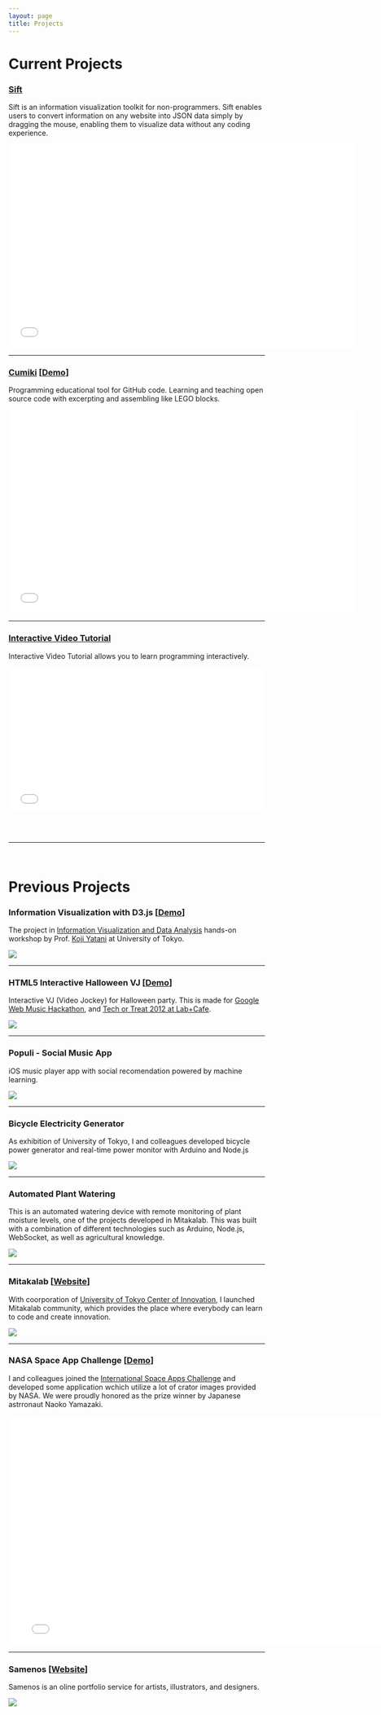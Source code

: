 ```yaml
---
layout: page
title: Projects
---
```


# Current Projects 



### [Sift](/projects/sift) 

Sift is an information visualization toolkit for non-programmers. 
Sift enables users to convert information on any website into JSON data simply by dragging the mouse, enabling them to visualize data without any coding experience.

<div class="video-container">
<iframe src="//player.vimeo.com/video/114626834" width="680" height="400" frameborder="0" webkitallowfullscreen mozallowfullscreen allowfullscreen></iframe>
</div>


---


### [Cumiki](/projects/cumiki) [[Demo](http://cumiki.com/demo)]

Programming educational tool for GitHub code.
Learning and teaching open source code with excerpting and assembling like LEGO blocks.

<div class="video-container">
<iframe src="//player.vimeo.com/video/80601209" width="680" height="400" frameborder="0" webkitallowfullscreen mozallowfullscreen allowfullscreen></iframe>
</div>


---


### [Interactive Video Tutorial](/projects/ivt)

Interactive Video Tutorial allows you to learn programming interactively.

<div class="video-container">
<iframe src="//player.vimeo.com/video/110672329" width="500" height="281" frameborder="0" webkitallowfullscreen mozallowfullscreen allowfullscreen></iframe>
</div>

<br><br>

---

<br>

# Previous Projects

### Information Visualization with D3.js [[Demo](http://graph.ryosuzuki.org)]

The project in [Information Visualization and Data Analysis](http://yatani.jp/teaching/doku.php?id=2014infovislab:start) hands-on workshop by Prof. [Koji Yatani](http://yatani.jp/) at University of Tokyo.

![](/images/infovis.png)


---

### HTML5 Interactive Halloween VJ [[Demo](http://halloween.ryosuzuki.org)]

Interactive VJ (Video Jockey) for Halloween party.
This is made for [Google Web Music Hackathon](http://googledevjp.blogspot.jp/2013/09/1019-web-music.html), and [Tech or Treat 2012 at Lab+Cafe](http://lab-cafe.net/page/).

![](/images/halloween.png)


---


### Populi - Social Music App

iOS music player app with social recomendation powered by machine learning.

![](/images/populi.png)


---

### Bicycle Electricity Generator

As exhibition of University of Tokyo, I and colleagues developed bicycle power generator and real-time power monitor with Arduino and Node.js 

![](/images/bicycle.png)

---

### Automated Plant Watering

This is an automated watering device with remote monitoring of plant moisture levels, one of the projects developed in Mitakalab.
This was built with a combination of different technologies such as Arduino, Node.js, WebSocket, as well as agricultural knowledge.

![](/images/water.png)

---

### Mitakalab [[Website](http://developer.mitakalab.com)]

With coorporation of [University of Tokyo Center of Innovation](http://www.ducr.u-tokyo.ac.jp/en/), I launched Mitakalab community, which provides the place where everybody can learn to code and create innovation.

![](/images/mitakalab.png)

---


### NASA Space App Challenge [[Demo](http://craters.heroku.com)]

I and colleagues joined the [International Space Apps Challenge](https://2012.spaceappschallenge.org/home/) and developed some application wchich utilize a lot of crator images provided by NASA. 
We were proudly honored as the prize winner by Japanese astrronaut Naoko Yamazaki.

<div class="video-container">
<iframe src="//player.vimeo.com/video/76111555" width="780" height="450" frameborder="0" webkitallowfullscreen mozallowfullscreen allowfullscreen></iframe>
</div>

---

### Samenos [[Website](http://samenos.com)]

Samenos is an oline portfolio service for artists, illustrators, and designers.

![](/images/samenos.png)





